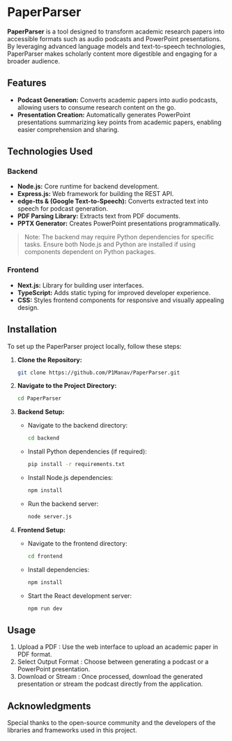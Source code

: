# PaperParser

**PaperParser** is a tool designed to transform academic research papers into accessible formats such as audio podcasts and PowerPoint presentations. 
By leveraging advanced language models and text-to-speech technologies, PaperParser makes scholarly content more digestible and engaging for a broader audience.

## Features

- **Podcast Generation:** Converts academic papers into audio podcasts, allowing users to consume research content on the go.
- **Presentation Creation:** Automatically generates PowerPoint presentations summarizing key points from academic papers, enabling easier comprehension and sharing.

## Technologies Used

### Backend
- **Node.js:** Core runtime for backend development.
- **Express.js:** Web framework for building the REST API.
- **edge-tts & (Google Text-to-Speech):** Converts extracted text into speech for podcast generation.
- **PDF Parsing Library:** Extracts text from PDF documents.
- **PPTX Generator:** Creates PowerPoint presentations programmatically.

> Note: The backend may require Python dependencies for specific tasks. Ensure both Node.js and Python are installed if using components dependent on Python packages.

### Frontend
- **Next.js:** Library for building user interfaces.
- **TypeScript:** Adds static typing for improved developer experience.
- **CSS:** Styles frontend components for responsive and visually appealing design.

## Installation

To set up the PaperParser project locally, follow these steps:

1. **Clone the Repository:**
   ```bash
   git clone https://github.com/P1Manav/PaperParser.git
   ```

2. **Navigate to the Project Directory:**
   ```bash
   cd PaperParser
   ```

3. **Backend Setup:**
   - Navigate to the backend directory:
     ```bash
     cd backend
     ```
   - Install Python dependencies (if required):
     ```bash
     pip install -r requirements.txt
     ```
   - Install Node.js dependencies:
     ```bash
     npm install
     ```
   - Run the backend server:
     ```bash
     node server.js
     ```

4. **Frontend Setup:**
   - Navigate to the frontend directory:
     ```bash
     cd frontend
     ```
   - Install dependencies:
     ```bash
     npm install
     ```
   - Start the React development server:
     ```bash
     npm run dev
     ```

## Usage

1. Upload a PDF : Use the web interface to upload an academic paper in PDF format.
2. Select Output Format : Choose between generating a podcast or a PowerPoint presentation.
3. Download or Stream : Once processed, download the generated presentation or stream the podcast directly from the application.

## Acknowledgments

Special thanks to the open-source community and the developers of the libraries and frameworks used in this project.